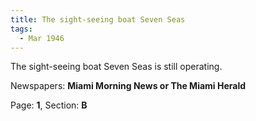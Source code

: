 ```yaml
---  
title: The sight-seeing boat Seven Seas  
tags:  
  - Mar 1946  
---  
```

  
The sight-seeing boat Seven Seas is still operating.  
  
Newspapers: **Miami Morning News or The Miami Herald**  
  
Page: **1**, Section: **B** 
